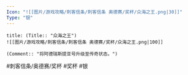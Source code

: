 ```yaml
---
Icon: "![[图片/游戏攻略/刺客信条/刺客信条 奥德赛/奖杯/众海之王.png|30]]"
Type: "银"
---
```

```ad-common-silver-trophy
title: (Title:: "众海之王")
![[图片/游戏攻略/刺客信条/刺客信条 奥德赛/奖杯/众海之王.png|100]]

(Comment:: "将阿德瑞斯提亚号升级至传奇状态。")
```

#刺客信条/奥德赛/奖杯 #奖杯 #银

